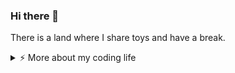 ### Hi there 👋 

There is a land where I share toys and have a break.

<details>
<summary>⚡️ More about my coding life</summary>
<br />

<img src="https://github-readme-stats.vercel.app/api/top-langs/?username=champst2004&layout=compact&hide=css,html" width="400">
<img src="https://github-readme-streak-stats.herokuapp.com?user=champst2004&theme=dark&hide_border=true" width="400">

</details>
